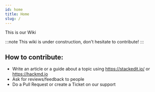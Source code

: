 ```yaml
---
id: home
title: Home
slug: /
---
```


This is our Wiki

:::note
This wiki is under construction, don't hesitate to contribute!
:::


## How to contribute:
- Write an article or a guide about a topic using https://stackedit.io/ or https://hackmd.io
- Ask for reviews/feedback to people
- Do a Pull Request or create a Ticket on our support